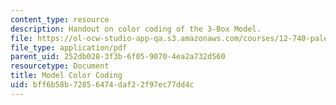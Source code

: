 ```yaml
---
content_type: resource
description: Handout on color coding of the 3-Box Model.
file: https://ol-ocw-studio-app-qa.s3.amazonaws.com/courses/12-740-paleoceanography-spring-2008/bff6b58b72856474daf22f97ec77dd4c_modelcolorcoding.pdf
file_type: application/pdf
parent_uid: 252db028-3f3b-6f05-9070-4ea2a732d560
resourcetype: Document
title: Model Color Coding
uid: bff6b58b-7285-6474-daf2-2f97ec77dd4c
---
```

